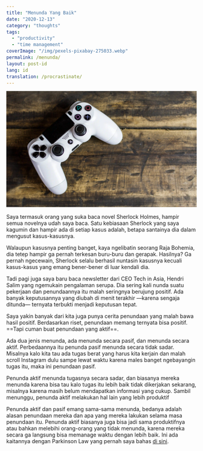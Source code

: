 ```yaml
---
title: "Menunda Yang Baik"
date: "2020-12-13"
category: "thoughts"
tags:
  - "productivity"
  - "time management"
coverImage: "/img/pexels-pixabay-275033.webp"
permalink: /menunda/
layout: post-id
lang: id
translation: /procrastinate/
---
```


![](/img/pexels-pixabay-275033.webp)

Saya termasuk orang yang suka baca novel Sherlock Holmes, hampir semua novelnya udah saya baca. Satu kebiasaan Sherlock yang saya kagumin dan hampir ada di setiap kasus adalah, betapa santainya dia dalam mengusut kasus-kasusnya.

Walaupun kasusnya penting banget, kaya ngelibatin seorang Raja Bohemia, dia tetep hampir ga pernah terkesan buru-buru dan gerapak. Hasilnya? Ga pernah ngecewain, Sherlock selalu berhasil nuntasin kasusnya kecuali kasus-kasus yang emang bener-bener di luar kendali dia.

Tadi pagi juga saya baru baca newsletter dari CEO Tech in Asia, Hendri Salim yang ngemukain pengalaman serupa. Dia sering kali nunda suatu pekerjaan dan penundaannya itu malah seringnya berujung positif. Ada banyak keputusannya yang diubah di menit terakhir —karena sengaja ditunda— ternyata terbukti menjadi keputusan tepat.

Saya yakin banyak dari kita juga punya cerita penundaan yang malah bawa hasil positif. Berdasarkan riset, penundaan memang ternyata bisa positif. ==Tapi cuman buat penundaan yang aktif==.

Ada dua jenis menunda, ada menunda secara pasif, dan menunda secara aktif. Perbedaannya itu penunda pasif menunda secara tidak sadar. Misalnya kalo kita tau ada tugas berat yang harus kita kerjain dan malah scroll Instagram dulu sampe lewat waktu karena males banget ngebayangin tugas itu, maka ini penundaan pasif.

Penunda aktif menunda tugasnya secara sadar, dan biasanya mereka menunda karena bisa tau kalo tugas itu lebih baik tidak dikerjakan sekarang, misalnya karena masih belum mendapatkan informasi yang cukup. Sambil menunggu, penunda aktif melakukan hal lain yang lebih produktif

Penunda aktif dan pasif emang sama-sama menunda, bedanya adalah alasan penundaan mereka dan apa yang mereka lakukan selama masa penundaan itu. Penunda aktif biasanya juga bisa jadi sama produktifnya atau bahkan melebihi orang-orang yang tidak menunda, karena mereka secara ga langsung bisa memanage waktu dengan lebih baik. Ini ada kaitannya dengan Parkinson Law yang pernah saya bahas [di sini](/hukum-parkinson/).
